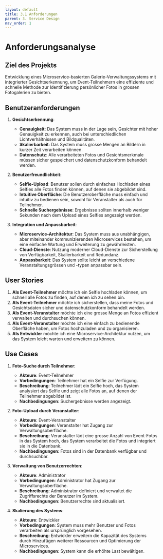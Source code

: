 ```yaml
---
layout: default
title: 3.1 Anforderungen
parent: 3. Service Design
nav_order: 1
---
```

# Anforderungsanalyse

## Ziel des Projekts
Entwicklung eines Microservice-basierten Galerie-Verwaltungssystems mit integrierter Gesichtserkennung, um Event-Teilnehmern eine effiziente und schnelle Methode zur Identifizierung persönlicher Fotos in grossen Fotogalerien zu bieten.

## Benutzeranforderungen

1. **Gesichtserkennung**:
    - **Genauigkeit**: Das System muss in der Lage sein, Gesichter mit hoher Genauigkeit zu erkennen, auch bei unterschiedlichen Lichtverhältnissen und Bildqualitäten.
    - **Skalierbarkeit**: Das System muss grosse Mengen an Bildern in kurzer Zeit verarbeiten können.
    - **Datenschutz**: Alle verarbeiteten Fotos und Gesichtsmerkmale müssen sicher gespeichert und datenschutzkonform behandelt werden.

2. **Benutzerfreundlichkeit**:
    - **Selfie-Upload**: Benutzer sollen durch einfaches Hochladen eines Selfies alle Fotos finden können, auf denen sie abgebildet sind.
    - **Intuitive Oberfläche**: Die Benutzeroberfläche muss einfach und intuitiv zu bedienen sein, sowohl für Veranstalter als auch für Teilnehmer.
    - **Schnelle Suchergebnisse**: Ergebnisse sollten innerhalb weniger Sekunden nach dem Upload eines Selfies angezeigt werden.

3. **Integration und Anpassbarkeit**:
    - **Microservice-Architektur**: Das System muss aus unabhängigen, aber miteinander kommunizierenden Microservices bestehen, um eine einfache Wartung und Erweiterung zu gewährleisten.
    - **Cloud-Dienste**: Nutzung moderner Cloud-Dienste zur Sicherstellung von Verfügbarkeit, Skalierbarkeit und Redundanz.
    - **Anpassbarkeit**: Das System sollte leicht an verschiedene Veranstaltungsgrössen und -typen anpassbar sein.

## User Stories

1. **Als Event-Teilnehmer** möchte ich ein Selfie hochladen können, um schnell alle Fotos zu finden, auf denen ich zu sehen bin.
2. **Als Event-Teilnehmer** möchte ich sicherstellen, dass meine Fotos und Gesichtsdaten sicher und datenschutzkonform behandelt werden.
3. **Als Event-Veranstalter** möchte ich eine grosse Menge an Fotos effizient verwalten und durchsuchen können.
4. **Als Event-Veranstalter** möchte ich eine einfach zu bedienende Oberfläche haben, um Fotos hochzuladen und zu organisieren.
5. **Als Entwickler** möchte ich eine Microservice-Architektur nutzen, um das System leicht warten und erweitern zu können.

## Use Cases

1. **Foto-Suche durch Teilnehmer**:
    - **Akteure**: Event-Teilnehmer
    - **Vorbedingungen**: Teilnehmer hat ein Selfie zur Verfügung.
    - **Beschreibung**: Teilnehmer lädt ein Selfie hoch, das System analysiert das Selfie und zeigt alle Fotos an, auf denen der Teilnehmer abgebildet ist.
    - **Nachbedingungen**: Suchergebnisse werden angezeigt.

2. **Foto-Upload durch Veranstalter**:
    - **Akteure**: Event-Veranstalter
    - **Vorbedingungen**: Veranstalter hat Zugang zur Verwaltungsoberfläche.
    - **Beschreibung**: Veranstalter lädt eine grosse Anzahl von Event-Fotos in das System hoch, das System verarbeitet die Fotos und integriert sie in die Datenbank.
    - **Nachbedingungen**: Fotos sind in der Datenbank verfügbar und durchsuchbar.

3. **Verwaltung von Benutzerrechten**:
    - **Akteure**: Administrator
    - **Vorbedingungen**: Administrator hat Zugang zur Verwaltungsoberfläche.
    - **Beschreibung**: Administrator definiert und verwaltet die Zugriffsrechte der Benutzer im System.
    - **Nachbedingungen**: Benutzerrechte sind aktualisiert.

4. **Skalierung des Systems**:
    - **Akteure**: Entwickler
    - **Vorbedingungen**: System muss mehr Benutzer und Fotos verarbeiten als ursprünglich vorgesehen.
    - **Beschreibung**: Entwickler erweitern die Kapazität des Systems durch Hinzufügen weiterer Ressourcen und Optimierung der Microservices.
    - **Nachbedingungen**: System kann die erhöhte Last bewältigen.